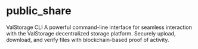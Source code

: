 # public_share
ValStorage CLI A powerful command-line interface for seamless interaction with the ValStorage decentralized storage platform. Securely upload, download, and verify files with blockchain-based proof of activity.
